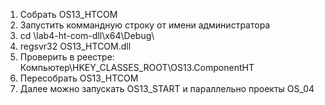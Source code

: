 1. Собрать OS13_HTCOM
2. Запустить коммандную строку от имени администратора
3. cd \lab4-ht-com-dll\x64\Debug\
4. regsvr32 OS13_HTCOM.dll
5. Проверить в реестре: Компьютер\HKEY_CLASSES_ROOT\OS13.ComponentHT
6. Пересобрать OS13_HTCOM
7. Далее можно запускать OS13_START и параллельно проекты OS_04